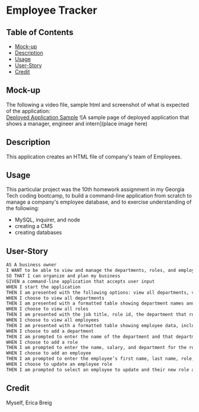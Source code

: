 # Employee Tracker

## Table of Contents

- [Mock-up](#mock-up)
- [Description](#description)
- [Usage](#usage)
- [User-Story](#user-story)
- [Credit](#credit)

## Mock-up

The following a video file, sample html and screenshot of what is expected of the application: <br/>
[Deployed Application Sample](https://drive.google.com/drive/folders/1wiHPWul6dmxzbCo-9KXMFy-27YMrm66g?usp=sharing)
![A sample page of deployed application that shows a manager, engineer and intern](place image here)

## Description

This application creates an HTML file of company's team of Employees. 

## Usage

This particular project was the 10th homework assignment in my Georgia Tech coding bootcamp, to build a command-line application from scratch to manage a company's employee database, and to exercise understanding of the following:

- MySQL, inquirer, and node
- creating a CMS
- creating databases

## User-Story

```md
AS A business owner
I WANT to be able to view and manage the departments, roles, and employees in my company
SO THAT I can organize and plan my business
GIVEN a command-line application that accepts user input
WHEN I start the application
THEN I am presented with the following options: view all departments, view all roles, view all employees, add a department, add a role, add an employee, and update an employee role
WHEN I choose to view all departments
THEN I am presented with a formatted table showing department names and department ids
WHEN I choose to view all roles
THEN I am presented with the job title, role id, the department that role belongs to, and the salary for that role
WHEN I choose to view all employees
THEN I am presented with a formatted table showing employee data, including employee ids, first names, last names, job titles, departments, salaries, and managers that the employees report to
WHEN I choose to add a department
THEN I am prompted to enter the name of the department and that department is added to the database
WHEN I choose to add a role
THEN I am prompted to enter the name, salary, and department for the role and that role is added to the database
WHEN I choose to add an employee
THEN I am prompted to enter the employee’s first name, last name, role, and manager, and that employee is added to the database
WHEN I choose to update an employee role
THEN I am prompted to select an employee to update and their new role and this information is updated in the database 
```
## Credit
Myself, Erica Breig